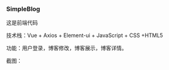 ### SimpleBlog

这是前端代码

技术栈：Vue + Axios + Element-ui + JavaScript + CSS +HTML5

功能：用户登录，博客修改，博客展示，博客详情。

截图：

